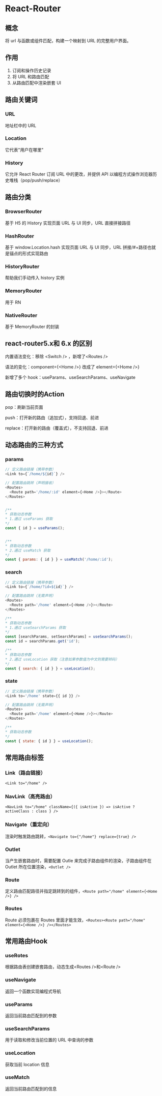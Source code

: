 # **React-Router**

## **概念**

将 url 与函数或组件匹配，构建一个映射到 URL 的完整用户界面。

## **作用**

1. 订阅和操作历史记录
2. 将 URL 和路由匹配
3. 从路由匹配中渲染嵌套 UI

## **路由关键词**

### URL

地址栏中的 URL

### Location

它代表"用户在哪里"

### History

它允许 React Router 订阅 URL 中的更改，并提供 API 以编程方式操作浏览器历史堆栈（pop/push/replace）

## **路由分类**

### BrowserRouter

基于 H5 的 History 实现页面 URL 与 UI 同步，URL 直接拼接路径

### HashRouter

基于 window.Location.hash 实现页面 URL 与 UI 同步，URL 拼接/#+路径也就是锚点的形式实现路由

### HistoryRouter

帮助我们手动传入 history 实例

### MemoryRouter

用于 RN

### NativeRouter

基于 MemoryRouter 的封装

## **react-router5.x**和 6.x 的区别

内置语法变化：移除 \<Switch /\> ，新增了\<Routes /\>

语法的变化：component={\<Home /\>} 改成了 element={\<Home /\>}

新增了多个 hook：useParams、useSearchParams、useNavigate

## **路由切换时的**Action

pop：刷新当前页面

push：打开新的路由（追加式），支持回退、前进

replace：打开新的路由（覆盖式），不支持回退、前进

## **动态路由的三种方式**

### **params**

```javascript
// 定义路由链接（携带参数）
<Link to={`/home/${id}`} />

// 配置路由跳转（声明接收）
<Routes>
  <Route path='/home/:id' element={<Home />}></Route>
</Routes>


/**
* 获取动态参数
* 1.通过 useParams 获取
*/
const { id } = useParams();


/**
* 获取动态参数
* 2.通过 useMatch 获取
*/
const { params: { id } } = useMatch('/home/:id');
```

### **search**

```javascript
// 定义路由链接（携带参数）
<Link to={`/home/?id=${id}`} />

// 配置路由跳转（无需声明）
<Routes>
  <Route path='/home' element={<Home />}></Route>
</Routes>

/**
* 获取动态参数
* 1.通过 useSearchParams 获取
*/
const [searchParams, setSearchParams] = useSearchParams();
const id = searchParams.get('id');

/**
* 获取动态参数
* 2.通过 useLocation 获取（注意如果参数值为中文则需要转码）
*/
const { search: { id } } = useLocation();
```

### **state**

```javascript
// 定义路由链接（携带参数）
<Link to='/home' state={{ id }} />

// 配置路由跳转（无需声明）
<Routes>
  <Route path='/home' element={<Home />}></Route>
</Routes>

/**
* 获取动态参数
*/
const { state: { id } } = useLocation();
```

## **常用路由标签**

### Link（路由链接）

`<Link to="/home" />`

### NavLink（高亮路由）

`<NavLink to="/home" className={({ isActive }) => isActive ? activeClass : class } />`

### Navigate（重定向）

渲染时触发路由跳转，`<Navigate to={"/home"} replace={true} />`

### Outlet

当产生嵌套路由时，需要配置 Outle 来完成子路由组件的渲染，子路由组件在 Outlet 所在位置渲染，`<Outlet />`

### Route

定义路由匹配路径并指定跳转到的组件，`<Route path="/home" element={<Home />} />`

### Routes

Route 必须包裹在 Routes 里面才能生效，`<Routes><Route path="/home" element={<Home />} /></Routes>`

## **常用路由**Hook

### useRotes

根据路由表创建嵌套路由，动态生成\<Routes /\>和\<Route /\>

### useNavigate

返回一个函数实现编程式导航

### useParams

返回当前路由匹配到的参数

### useSearchParams

用于读取和修改当前位置的 URL 中查询的参数

### useLocation

获取当前 location 信息

### useMatch

返回当前路由匹配到的信息
